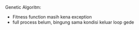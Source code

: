 Genetic Algoritm:
- Fitness function masih kena exception
- full process belum, bingung sama kondisi keluar loop gede
